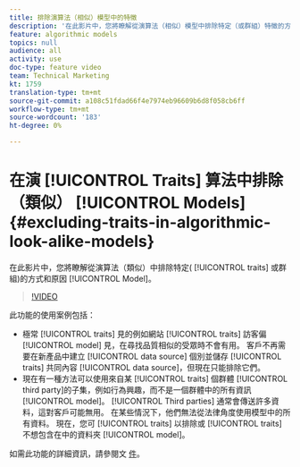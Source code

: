 ```yaml
---
title: 排除演算法（相似）模型中的特徵
description: '在此影片中，您將瞭解從演算法（相似）模型中排除特定（或群組）特徵的方式和原因。 '
feature: algorithmic models
topics: null
audience: all
activity: use
doc-type: feature video
team: Technical Marketing
kt: 1759
translation-type: tm+mt
source-git-commit: a108c51fdad66f4e7974eb96609b6d8f058cb6ff
workflow-type: tm+mt
source-wordcount: '183'
ht-degree: 0%

---
```



# 在演 [!UICONTROL Traits] 算法中排除（類似） [!UICONTROL Models] {#excluding-traits-in-algorithmic-look-alike-models}

在此影片中，您將瞭解從演算法（類似）中排除特定( [!UICONTROL traits] 或群組)的方式和原因 [!UICONTROL Model]。

>[!VIDEO](https://video.tv.adobe.com/v/25569/?quality=12)

此功能的使用案例包括：

* 極常 [!UICONTROL traits] 見的例如網站 [!UICONTROL traits] 訪客偏 [!UICONTROL model] 見，在尋找品質相似的受眾時不會有用。 客戶不再需要在新產品中建立 [!UICONTROL data source] 個別並儲存 [!UICONTROL traits] 共同內容 [!UICONTROL data source]，但現在只能排除它們。
* 現在有一種方法可以使用來自某 [!UICONTROL traits] 個群體 [!UICONTROL third party]的子集，例如行為興趣，而不是一個群體中的所有資訊 [!UICONTROL model]。 [!UICONTROL Third parties] 通常會傳送許多資料，這對客戶可能無用。 在某些情況下，他們無法從法律角度使用模型中的所有資料。 現在，您可 [!UICONTROL traits] 以排除或 [!UICONTROL traits] 不想包含在中的資料夾 [!UICONTROL model]。

如需此功能的詳細資訊，請參閱文 [件](https://marketing.adobe.com/resources/help/en_US/aam/trait-exclusion-algo-models.html)。